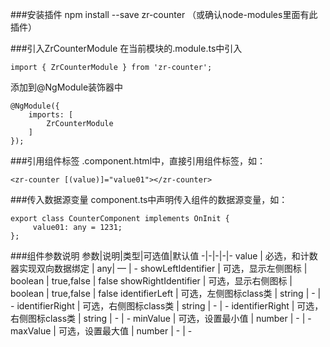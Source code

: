 ###安装插件
npm install --save zr-counter （或确认node-modules里面有此插件）

###引入ZrCounterModule
在当前模块的.module.ts中引入

    import { ZrCounterModule } from 'zr-counter';

添加到@NgModule装饰器中

    @NgModule({ 
        imports: [ 
            ZrCounterModule 
        ] 
    });

###引用组件标签
.component.html中，直接引用组件标签，如：

    <zr-counter [(value)]="value01"></zr-counter>

###传入数据源变量
component.ts中声明传入组件的数据源变量，如：

    export class CounterComponent implements OnInit { 
         value01: any = 1231;
    }; 

###组件参数说明
参数|说明|类型|可选值|默认值
-|-|-|-|-
value | 必选，和计数器实现双向数据绑定 | any| — | -
showLeftIdentifier | 可选，显示左侧图标 | boolean | true,false | false
showRightIdentifier | 可选，显示右侧图标 | boolean | true,false | false
identifierLeft | 可选，左侧图标class类 | string | - | -
identifierRight | 可选，右侧图标class类 | string | - | -
identifierRight | 可选，右侧图标class类 | string | - | -
minValue | 可选，设置最小值 | number | - | -
maxValue | 可选，设置最大值 | number | - | -